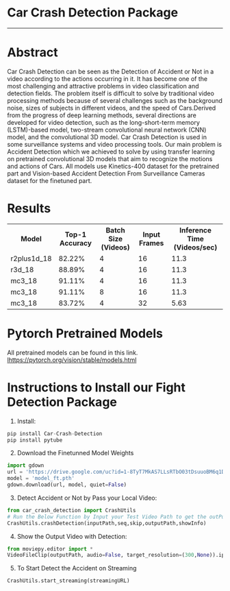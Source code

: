 
 

<h1 color="green"><b>Car Crash Detection Package</b></h1>

---

<h1 color="green"><b>Abstract</b></h1>
<p>Car Crash Detection can be seen as the Detection of Accident or Not in a video according to the actions occurring in it. It has
become one of the most challenging and attractive problems in video classification and detection fields.
The problem itself is difficult to solve by traditional video processing methods because of several challenges such as
the background noise, sizes of subjects in different videos, and the speed of Cars.Derived from the progress of
deep learning methods, several directions are developed for video detection, such as the
long-short-term memory (LSTM)-based model, two-stream convolutional neural network (CNN) model, and the convolutional 3D model.
Car Crash Detection is used in some surveillance systems and video processing tools.
Our main problem is Accident Detection which we achieved to solve by using transfer learning on pretrained convolutional 3D models
that aim to recognize the motions and actions of Cars.
All models use Kinetics-400 dataset for the pretrained part and Vision-based Accident Detection From Surveillance Cameras dataset
for the finetuned part.</p>

<h1 color="green"><b>Results</b></h1>
<table style="width:100%">
  <tr>
    <th>Model</th>
    <th>Top-1 Accuracy</th>
    <th>Batch Size (Videos)</th>
    <th>Input Frames</th>
    <th>Inference Time (Videos/sec)</th>
  </tr>
  
  <tr>
    <td>r2plus1d_18</td> <td>82.22%</td>  <td>4</td>  <td>16</td>  <td>11.3</td>
  </tr>
 
 <tr>
    <td>r3d_18</td> <td>88.89%</td>  <td>4</td>  <td>16</td>  <td>11.3</td>
  </tr>
 
 <tr>
    <td>mc3_18</td> <td>91.11%</td>  <td>4</td>  <td>16</td>  <td>11.3</td>
  </tr>
 
 <tr>
    <td>mc3_18</td> <td>91.11%</td>  <td>8</td>  <td>16</td>  <td>11.3</td>
  </tr>
 
 <tr>
    <td>mc3_18</td> <td>83.72%</td>  <td>4</td>  <td>32</td>  <td>5.63</td>
  </tr>
  
</table>



<h1 color="green"><b>Pytorch Pretrained Models</b></h1>
<p>All pretrained models can be found in this link.
 <a href="https://pytorch.org/vision/stable/models.html">lhttps://pytorch.org/vision/stable/models.html</a></p>


<h1 color="green"><b>Instructions to Install our Fight Detection Package</b></h1>


1. Install:

```python
pip install Car-Crash-Detection
pip install pytube
```

2. Download the Finetunned Model Weights

```python
import gdown
url = 'https://drive.google.com/uc?id=1-8TyT7MkAS7LLsRTbO03tDsuuoBM6q1D '
model = 'model_ft.pth'
gdown.download(url, model, quiet=False)
```
3. Detect Accident or Not by Pass your Local Video:

```python
from car_crash_detection import CrashUtils
# Run the Below Function by Input your Test Video Path to get the outPut Video with Accident Detection or Not
CrashUtils.crashDetection(inputPath,seq,skip,outputPath,showInfo)
```
4. Show the Output Video with Detection:

```python
from moviepy.editor import *
VideoFileClip(outputPath, audio=False, target_resolution=(300,None)).ipython_display()
```
5. To Start Detect the Accident on Streaming

```python
CrashUtils.start_streaming(streamingURL)
```